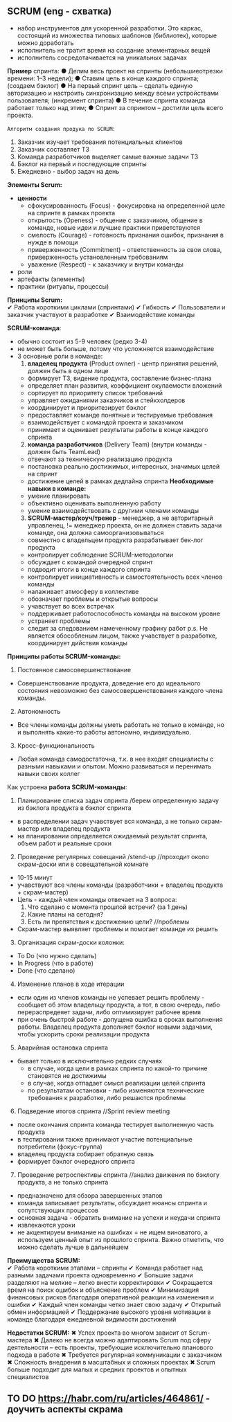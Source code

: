 
## SCRUM (eng - схватка)

- набор инструментов для ускоренной разработки. Это каркас, состоящий из множества типовых шаблонов (библиотек), которые можно доработать 
- исполнитель не тратит время на создание элементарных вещей
- исполнитель сосредотачивается на уникальных задачах

**Пример** спринта: 
● Делим весь проект на спринты (небольшиеотрезки времени: 1–3 недели);
● Ставим цель в конце каждого спринта; (создаем бэклог)
● На первый спринт цель – сделать единую авторизацию и настроить синхронизацию между всеми устройствами пользователя; (инкремент спринта)
● В течение спринта команда работает только над этим;
● Спринт за спринтом – достигли цель всего проекта.

`Алгоритм создания продука по SCRUM`:
1. Заказчик изучает требования потенциальных клиентов
2. Заказчик составляет ТЗ
3. Команда разработчиков выделяет самые важные задачи ТЗ
4. Бэклог на первый и последующие спринты
5. Ежедневно - выбор задач на день

**Элементы Scrum:**
- **ценности**
  * сфокусированность (Focus) - фокусировка на определенной целе на спринте в рамках проекта
  * открытость (Openess) - общение с заказчиком, общение в команде, новые идеи и лучшие практики приветствуются
  * смелость (Courage) - готовность признания ошибок, признания в нужде в помощи
  * приверженность (Commitment) - ответственность за свои слова, приверженность установленным требованиям
  * уважение (Respect) - к заказчику и внутри команды
- роли
- артефакты (элементы)
- практики (ритуалы, процессы)

**Принципы Scrum:**  
✔ Работа короткими циклами (спринтами)
✔ Гибкость
✔ Пользователи и заказчик участвуют в разработке
✔ Взаимодействие команды

**SCRUM-команда**:
- обычно состоит из 5-9 человек (редко 3-4)
- не может быть больше, потому что усложняется взаимодействие
- 3 основные роли в команде: 
  1. **владелец продукта** (Product owner) - центр принятия решений, должен быть в одном лице
    - формирует ТЗ, видение продукта, составление бизнес-плана
    - определяет план развития, коэффициент окупаемости вложений
    - сортирует по приоритету список требований
    - управляет ожиданиями заказчиков и стейкхолдеров
    - координирует и приоритезирует бэклог
    - предоставляет команде понятные и тестируемые требования
    - взаимодействует с командой проекта и заказчиком
    - принимает и оценивает результаты работы в конце каждого спринта
  2. **команда разработчиков** (Delivery Team) (внутри команды - должен быть TeamLead)
    - отвечают за техническую реализацию продукта
    - постановка реально достижимых, интересных, значимых целей на спринт
    - достижение целей в рамках дедлайна спринта
    **Необходимые навыки в команде:** 
    * умение планировать
    * объективно оценивать выполненную работу
    * умение взаимодействовать с другими членами команды
  3. **SCRUM-мастер/коуч/тренер** - менеджер, а не авторитарный управленец, != менеджер проекта, он не должен ставить задачи команде, она должна самоорганизовываться
    - совместно с владельцем продукта разрабатывает бек-лог продукта
    - контролирует соблюдение SCRUM-методологии
    - обсуждает с командой очередной спринт
    - подводит итоги в конце каждого спринта
    - контролирует инициативность и самостоятельность всех членов команды
    - налаживает атмосферу в коллективе
    - обозначает проблемы и открытые вопросы
    - учавствует во всех встречах
    - поддерживает работоспособность команды на высоком уровне
    - устраняет проблемы
    - следит за следованием намеченному графику работ
    p.s. Не является обособленым лицом, также учавствует в разработке, координирует дийствия команды

**Принципы работы SCRUM-команды:**    
1. Постоянное самосовершенствование
  * Совершенствование продукта, доведение его до идеального состояния
невозможно без самосовершенствования каждого члена команды.
2. Автономность
  * Все члены команды должны уметь работать не только в команде, но и
выполнять какие-то работы автономно, индивидуально.
3. Кросс-функциональность
  * Любая команда самодостаточна, т.к. в нее входят специалисты с разными
навыками и опытом. Можно развиваться и перенимать навыки своих
коллег

Как устроена **работа SCRUM-команды**:
1. Планирование списка задач спринта /берем определенную задачу из бэклога продукта в бэклог спринта
  * в распределении задач учавствует вся команда, а не только скрам-мастер или владелец продукта
  * на планировании определяется ожидаемый результат спринта, объем работ и реальные сроки
2. Проведение регулярных совещаний /stend-up //проходит около скрам-доски или в совещательной комнате
  * 10-15 минут
  * учавствуют все члены команды (разработчики + владелец продукта + скрам-мастер)
  * Цель - каждый член команды отвечает на 3 вопроса:
    1. Что сделано с момента прошлой встречи? (за 1 день)
    2. Какие планы на сегодня?
    3. Есть ли препятствия к достижению цели? //проблемы
  * Скрам-мастер выявляет проблемы и помогает команде их решить
3. Организация скрам-доски
  колонки:  
  * To Do (что нужно сделать)
  * In Progress (что в работе)
  * Done (что сделано)
4. Изменение планов в ходе итерации
  * если один из членов команды не успевает решить проблему - сообщает об этом владельцу продукта, а тот, в свою очередь, либо перераспредеяет задачи, либо оптимизирует рабочее время
  * при очень быстрой работе - допущена ошибка в сроках выполнения работы. Владелец продукта дополняет бэклог новыми задачами, чтобы ускорить сроки реализации продукта
5. Аварийная остановка спринта
  * бывает только в исключительно редких случаях
      * в случае, когда цели в рамках спринта по какой-то причине становятся не достижимы
      * в случае, когда отпадает смысл реализации целей спринта
      * по результатам остановки - либо изменяются технические требования к разработке, либо решаются проблемы
6. Подведение итогов спринта //Sprint review meeting
  * после окончания спринта команда тестирует выполненную часть продукта
  * в тестировании также принимают участие потенциальные потребители (фокус-группа)
  * владелец продукта собирает обратную связь
  * формирует бэклог очередного спринта
7. Проведение ретроспективы спринта //анализ движения по бэклогу продукта, а не только спринта
  * предназначено для обзора завершенных этапов
  * команда записывает результаты, обсуждает нюансы спринта и сопутствующих процессов
  * основная задача - обратить внимание на успехи и неудачи спринта
  * извлекаются уроки
  * не акцентируем внимание на ошибках = не ищем виноватого, а используем ценный опыт из прошлого спринта. Важно отметить, что можно сделать лучше в дальнейшем

**Преимущества SCRUM:**   
✔ Работа короткими этапами – спринты
✔ Команда работает над разными задачами проекта одновременно
✔ Большие задачи разделяют на мелкие – легко внести корректировки
✔ Сокращается время на поиск ошибок и объяснение проблем
✔ Минимизация финансовых рисков благодаря оперативной реакции
на изменения и ошибки
✔ Каждый член команды четко знает свою задачу
✔ Открытый обмен информацией
✔ Поддержание высокого уровня мотивации в команде благодаря
ежедневной видимости достижений

**Недостатки SCRUM:**
✖ Успех проекта во многом зависит от Scrum-мастера
✖ Далеко не всегда можно адаптировать Scrum под сферу
деятельности – есть проекты, требующие исключительно
планового подхода в работе
✖ Требуется регулярная коммуникации с заказчиком
✖ Сложность внедрения в масштабных и сложных проектах
✖ Scrum больше подходит для малых и средних проектов
 и опытных специалистов

## TO DO https://habr.com/ru/articles/464861/ - доучить аспекты скрама